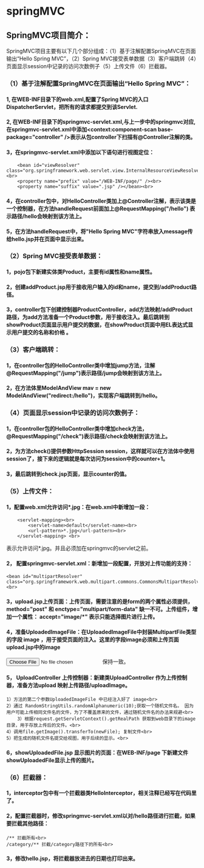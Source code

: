 # springMVC
## SpringMVC项目简介：
SpringMVC项目主要有以下几个部分组成：（1）基于注解配置SpringMVC在页面输出“Hello Spring MVC”，（2）Spring MVC接受表单数据（3）客户端跳转（4）页面显示session中记录的访问次数例子（5）上传文件（6）拦截器。<br>
### （1）基于注解配置SpringMVC在页面输出“Hello Spring MVC”：<br>
#### 1, 在WEB-INF目录下的web.xml,配置了Spring MVC的入口DispatcherServlet，把所有的请求都提交到该Servlet.<br>
#### 2, 在WEB-INF目录下的springmvc-servlet.xml,与上一步中的<servlet-name>springmvc</servlet-name>对应,在springmvc-servlet.xml中添加<context:component-scan base-package="controller" />表示从包controller下扫描有@Controller注解的类。<br>
#### 3，在springmvc-servlet.xml中添加以下语句进行视图定位：<br>
```
	<bean id="viewResolver" class="org.springframework.web.servlet.view.InternalResourceViewResolver"><br>
	<property name="prefix" value="/WEB-INF/page/" /><br>
	<property name="suffix" value=".jsp" /></bean><br>
```
#### 4，在controller包中，对HelloController类加上@Controller注解，表示该类是一个控制器，在方法handleRequest前面加上@RequestMapping("/hello") 表示路径/hello会映射到该方法上。<br>
#### 5，在方法handleRequest中，将"Hello Spring MVC"字符串放入message传给hello.jsp并在页面中显示出来。<br>

### （2）Spring MVC接受表单数据：
#### 1，pojo包下新建实体类Product，主要有id属性和name属性。<br>
#### 2，创建addProduct.jsp用于接收用户输入的id和name，提交到/addProduct路径。<br>
#### 3，controller包下创建控制器ProductController，add方法映射/addProduct路径，为add方法准备一个Product参数，用于接收注入。最后跳转到showProduct页面显示用户提交的数据，在showProduct页面中用EL表达式显示用户提交的名称和价格 。<br>

### （3）客户端跳转：
#### 1，在controller包的HelloController类中增加jump方法，注解@RequestMapping("/jump")表示路径/jump会映射到该方法上。<br>
#### 2，在方法体里ModelAndView mav = new ModelAndView("redirect:/hello")，实现客户端跳转到/hello。<br>

### （4）页面显示session中记录的访问次数例子：
#### 1，在controller包的HelloController类中增加check方法，@RequestMapping("/check")表示路径/check会映射到该方法上。<br>
#### 2，为方法check()提供参数HttpSession session，这样就可以在方法体中使用session了，接下来的逻辑就是每次访问为session中的counter+1。<br>
#### 3，最后跳转到check.jsp页面，显示counter的值。<br>

### （5）上传文件：
#### 1，配置web.xml允许访问*.jpg：在web.xml中新增加一段：<br>
```
 	<servlet-mapping><br>
	    <servlet-name>default</servlet-name><br>
	    <url-pattern>*.jpg</url-pattern><br>
  	</servlet-mapping> <br>
  ```
表示允许访问*.jpg。并且必须加在springmvc的servlet之前。<br>
#### 2， 配置springmvc-servlet.xml：新增加一段配置，开放对上传功能的支持：<br>
```
<bean id="multipartResolver" class="org.springframework.web.multipart.commons.CommonsMultipartResolver"/><br>
```
#### 3，upload.jsp上传页面：上传页面，需要注意的是form的两个属性必须提供，method="post" 和 enctype="multipart/form-data" 缺一不可。上传组件，增加一个属性： accept="image/*" 表示只能选择图片进行上传。<br>
#### 4，准备UploadedImageFile：在UploadedImageFile中封装MultipartFile类型的字段 image ，用于接受页面的注入。这里的字段image必须和上传页面upload.jsp中的image
<input type="file" name="image" accept="image/*" />保持一致。<br>
#### 5， UploadController 上传控制器：新建类UploadController 作为上传控制器，准备方法upload 映射上传路径/uploadImage。<br>
 	1）方法的第二个参数UploadedImageFile 中已经注入好了 image<br>
	2）通过 RandomStringUtils.randomAlphanumeric(10);获取一个随机文件名。 因为用户可能上传相同文件名的文件，为了不覆盖原来的文件，通过随机文件名的办法来规避<br>
		3）根据request.getServletContext().getRealPath 获取到web目录下的image目录，用于存放上传后的文件。<br>
	4）调用file.getImage().transferTo(newFile); 复制文件<br>
	5）把生成的随机文件名提交给视图，用于后续的显示。<br>
#### 6，showUploadedFile.jsp 显示图片的页面：在WEB-INF/page 下新建文件showUploadedFile显示上传的图片。<br>

### （6）拦截器：
#### 1，interceptor包中有一个拦截器类HelloInterceptor，相关注释已经写在代码里了。<br>
#### 2，配置拦截器时，修改springmvc-servlet.xml以对/hello路径进行拦截，如果要拦截其他路径：<br>
	/** 拦截所有<br>
	/category/** 拦截/category路径下的所有<br>
#### 3，修改hello.jsp，将拦截器放进去的日期也打印出来。<br>
